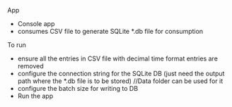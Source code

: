App
- Console app
- consumes CSV file to generate SQLite *.db file for consumption


To run
- ensure all the entries in CSV file with decimal time format entries are removed
- configure the connection string for the SQLite DB (just need the output path where the *.db file is to be stored) //Data folder can be used for it
- configure the batch size for writing to DB
- Run the app
